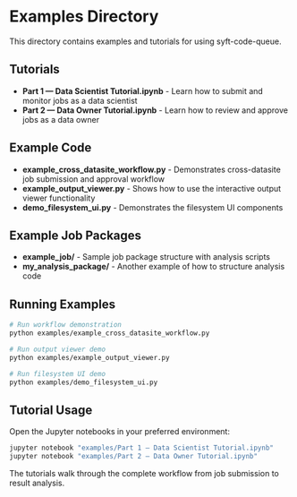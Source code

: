 # Examples Directory

This directory contains examples and tutorials for using syft-code-queue.

## Tutorials

- **Part 1 — Data Scientist Tutorial.ipynb** - Learn how to submit and monitor jobs as a data scientist
- **Part 2 — Data Owner Tutorial.ipynb** - Learn how to review and approve jobs as a data owner

## Example Code

- **example_cross_datasite_workflow.py** - Demonstrates cross-datasite job submission and approval workflow
- **example_output_viewer.py** - Shows how to use the interactive output viewer functionality  
- **demo_filesystem_ui.py** - Demonstrates the filesystem UI components

## Example Job Packages

- **example_job/** - Sample job package structure with analysis scripts
- **my_analysis_package/** - Another example of how to structure analysis code

## Running Examples

```bash
# Run workflow demonstration
python examples/example_cross_datasite_workflow.py

# Run output viewer demo  
python examples/example_output_viewer.py

# Run filesystem UI demo
python examples/demo_filesystem_ui.py
```

## Tutorial Usage

Open the Jupyter notebooks in your preferred environment:

```bash
jupyter notebook "examples/Part 1 — Data Scientist Tutorial.ipynb"
jupyter notebook "examples/Part 2 — Data Owner Tutorial.ipynb"
```

The tutorials walk through the complete workflow from job submission to result analysis. 